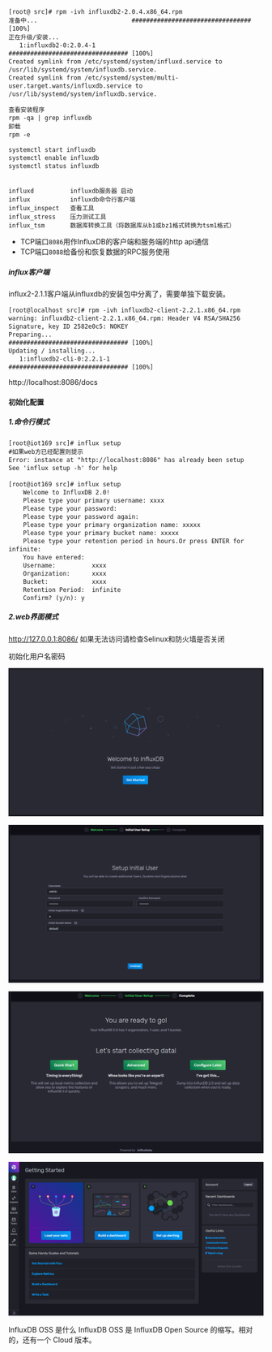 ```
[root@ src]# rpm -ivh influxdb2-2.0.4.x86_64.rpm 
准备中...                          ################################# [100%]
正在升级/安装...
   1:influxdb2-0:2.0.4-1              ################################# [100%]
Created symlink from /etc/systemd/system/influxd.service to /usr/lib/systemd/system/influxdb.service.
Created symlink from /etc/systemd/system/multi-user.target.wants/influxdb.service to /usr/lib/systemd/system/influxdb.service.

```



```
查看安装程序
rpm -qa | grep influxdb
卸载
rpm -e
```



```
systemctl start influxdb
systemctl enable influxdb 
systemctl status influxdb


influxd          influxdb服务器 启动
influx           influxdb命令行客户端
influx_inspect   查看工具
influx_stress    压力测试工具
influx_tsm       数据库转换工具（将数据库从b1或bz1格式转换为tsm1格式）
```

* TCP端口`8086`用作InfluxDB的客户端和服务端的http api通信
* TCP端口`8088`给备份和恢复数据的RPC服务使用



##### influx客户端

influx2-2.1.1客户端从influxdb的安装包中分离了，需要单独下载安装。

```
[root@localhost src]# rpm -ivh influxdb2-client-2.2.1.x86_64.rpm 
warning: influxdb2-client-2.2.1.x86_64.rpm: Header V4 RSA/SHA256 Signature, key ID 2582e0c5: NOKEY
Preparing...                          ################################# [100%]
Updating / installing...
   1:influxdb2-cli-0:2.2.1-1          ################################# [100%]

```



http://localhost:8086/docs

#### 初始化配置

##### 1.命令行模式

```
[root@iot169 src]# influx setup
#如果web方已经配置则提示
Error: instance at "http://localhost:8086" has already been setup
See 'influx setup -h' for help

[root@iot169 src]# influx setup
	Welcome to InfluxDB 2.0!
	Please type your primary username: xxxx
	Please type your password:
	Please type your password again:
	Please type your primary organization name: xxxxx
	Please type your primary bucket name: xxxxx
	Please type your retention period in hours.Or press ENTER for infinite:
	You have entered:
  	Username:          xxxx
  	Organization:      xxxx
  	Bucket:            xxxx
  	Retention Period:  infinite
	Confirm? (y/n): y
```



##### 2.web界面模式

http://127.0.0.1:8086/ 如果无法访问请检查Selinux和防火墙是否关闭

初始化用户名密码

![image-20220402100345891](linux入门常用指令8.11安装influxdb.assets/image-20220402100345891.png)

![image-20220402100426245](linux入门常用指令8.11安装influxdb.assets/image-20220402100426245.png)

![image-20220402083157493](linux入门常用指令8.11安装influxdb.assets/image-20220402083157493.png)



![image-20220402083219259](linux入门常用指令8.11安装influxdb.assets/image-20220402083219259.png)







InfluxDB OSS 是什么
InfluxDB OSS 是 InfluxDB Open Source 的缩写。相对的，还有一个 Cloud 版本。